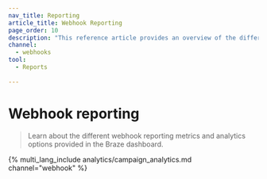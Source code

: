 ```yaml
---
nav_title: Reporting
article_title: Webhook Reporting
page_order: 10
description: "This reference article provides an overview of the different webhook reporting metrics and analytics options provided in the Braze dashboard."
channel:
  - webhooks
tool:
  - Reports
  
---
```


# Webhook reporting

> Learn about the different webhook reporting metrics and analytics options provided in the Braze dashboard.

{% multi_lang_include analytics/campaign_analytics.md channel="webhook" %}